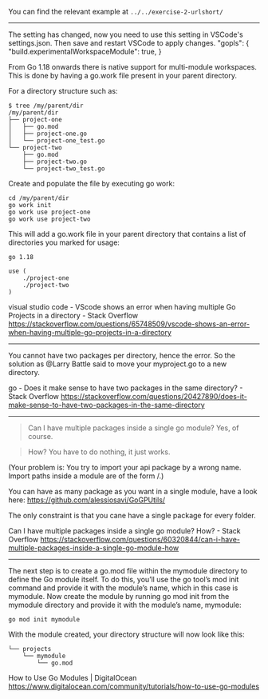 You can find the relevant example at `../../exercise-2-urlshort/`

---

The setting has changed, now you need to use this setting in VSCode's settings.json. Then save and restart VSCode to apply changes.
"gopls": {
    "build.experimentalWorkspaceModule": true,
}

From Go 1.18 onwards there is native support for multi-module workspaces. This is done by having a go.work file present in your parent directory.

For a directory structure such as:
```shell
$ tree /my/parent/dir
/my/parent/dir
├── project-one
│   ├── go.mod
│   ├── project-one.go
│   └── project-one_test.go
└── project-two
    ├── go.mod
    ├── project-two.go
    └── project-two_test.go
```

Create and populate the file by executing go work:
```shell
cd /my/parent/dir
go work init
go work use project-one
go work use project-two
```

This will add a go.work file in your parent directory that contains a list of directories you marked for usage:
```
go 1.18

use (
    ./project-one
    ./project-two
)
```

visual studio code - VScode shows an error when having multiple Go Projects in a directory - Stack Overflow
https://stackoverflow.com/questions/65748509/vscode-shows-an-error-when-having-multiple-go-projects-in-a-directory

---

You cannot have two packages per directory, hence the error. So the solution as @Larry Battle said to move your myproject.go to a new directory.

go - Does it make sense to have two packages in the same directory? - Stack Overflow
https://stackoverflow.com/questions/20427890/does-it-make-sense-to-have-two-packages-in-the-same-directory

---

> Can I have multiple packages inside a single go module?
Yes, of course.

> How?
You have to do nothing, it just works.

(Your problem is: You try to import your api package by a wrong name. Import paths inside a module are of the form <modulename>/<relative-filepath-from-module-root>.)



You can have as many package as you want in a single module, have a look here: https://github.com/alessiosavi/GoGPUtils/

The only constraint is that you cane have a single package for every folder.



Can I have multiple packages inside a single go module? How? - Stack Overflow
https://stackoverflow.com/questions/60320844/can-i-have-multiple-packages-inside-a-single-go-module-how

---

The next step is to create a go.mod file within the mymodule directory to define the Go module itself. To do this, you’ll use the go tool’s mod init command and provide it with the module’s name, which in this case is mymodule. Now create the module by running go mod init from the mymodule directory and provide it with the module’s name, mymodule:
```shell
go mod init mymodule
```

With the module created, your directory structure will now look like this:
```
└── projects
    └── mymodule
        └── go.mod
```

How to Use Go Modules | DigitalOcean
https://www.digitalocean.com/community/tutorials/how-to-use-go-modules